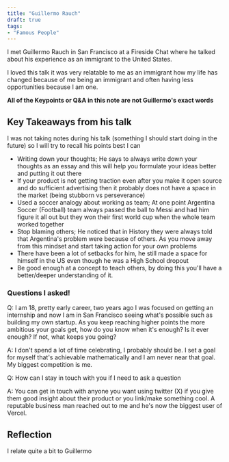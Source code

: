 ```yaml
---
title: "Guillermo Rauch"
draft: true
tags:
- "Famous People"
---
```


I met Guillermo Rauch in San Francisco at a Fireside Chat where he talked about his experience as an immigrant to the United States.

I loved this talk it was very relatable to me as an immigrant how my life has changed because of me being an immigrant and often having less opportunities because I am one.

**All of the Keypoints or Q&A in this note are not Guillermo's exact words**

## Key Takeaways from his talk

I was not taking notes during his talk (something I should start doing in the future) so I will try to recall his points best I can

- Writing down your thoughts; He says to always write down your thoughts as an essay and this will help you formulate your ideas better and putting it out there
- If your product is not getting traction even after you make it open source and do sufficient advertising then it probably does not have a space in the market (being stubborn vs perseverance)
- Used a soccer analogy about working as team; At one point Argentina Soccer (Football) team always passed the ball to Messi and had him figure it all out but they won their first world cup when the whole team worked together
- Stop blaming others; He noticed that in History they were always told that Argentina's problem were because of others. As you move away from this mindset and start taking action for your own problems
- There have been a lot of setbacks for him, he still made a space for himself in the US even though he was a High School dropout 
- Be good enough at a concept to teach others, by doing this you'll have a better/deeper understanding of it.

### Questions I asked!

Q: I am 18, pretty early career, two years ago I was focused on getting an internship and now I am in San Francisco seeing what's possible such as building my own startup. As you keep reaching higher points the more ambitious your goals get, how do you know when it's enough? Is it ever enough? If not, what keeps you going?

A: I don't spend a lot of time celebrating, I probably should be. I set a goal for myself that's achievable mathematically and I am never near that goal. My biggest competition is me.

Q: How can I stay in touch with you if I need to ask a question

A: You can get in touch with anyone you want using twitter (X) if you give them good insight about their product or you link/make something cool. A reputable business man reached out to me and he's now the biggest user of Vercel.

## Reflection

I relate quite a bit to Guillermo 